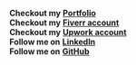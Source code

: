 



 **Checkout my** [**Portfolio**](https://a03152049334.wixsite.com/muhammadahmed) <br />
 **Checkout my** [**Fiverr account**](https://www.fiverr.com/ahmed189) <br />
 **Checkout my** [**Upwork account**](https://www.upwork.com/freelancers/~01e248930a029b5290) <br />
 **Follow me on** [**LinkedIn**](http://www.linkedin.com/in/muhammad-ahmed189) <br />
 **Follow me on** [**GitHub**](https://github.com/MuhammadnAhmed) <br />
